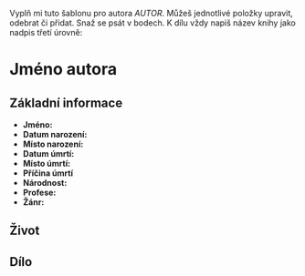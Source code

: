 Vyplň mi tuto šablonu pro autora _AUTOR_. Můžeš jednotlivé položky upravit, odebrat či přidat. Snaž se psát v bodech. K dílu vždy napiš název knihy jako nadpis třetí úrovně: 

# Jméno autora
## Základní informace
- **Jméno:**
- **Datum narození:**
- **Místo narození:**
- **Datum úmrtí:**
- **Místo úmrtí:**
- **Příčina úmrtí**
- **Národnost:**
- **Profese:**
- **Žánr:**

## Život


## Dílo